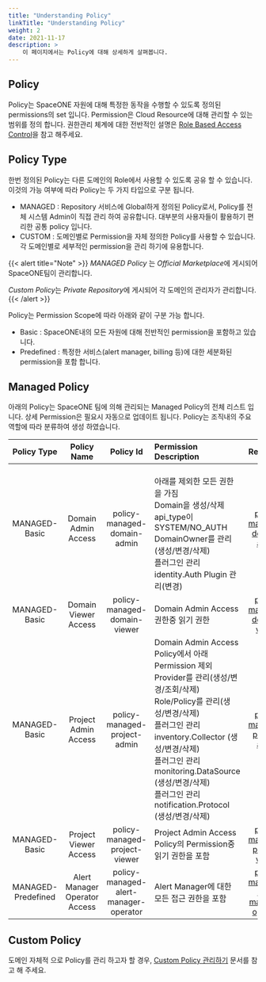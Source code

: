 ```yaml
---
title: "Understanding Policy"
linkTitle: "Understanding Policy"
weight: 2
date: 2021-11-17
description: >
    이 페이지에서는 Policy에 대해 상세하게 살펴봅니다. 
---
```



## Policy

Policy는 SpaceONE 자원에 대해 특정한 동작을 수행할 수 있도록 정의된 permissions의 set 입니다.
Permission은 Cloud Resource에 대해 관리할 수 있는 범위를 정의 합니다. 
권한관리 체계에 대한 전반적인 설명은 [Role Based Access Control](/ko/docs/concepts/rbac/)을 참고 해주세요. 


## Policy Type

한번 정의된 Policy는 다른 도메인의 Role에서 사용할 수 있도록 공유 할 수 있습니다. 이것의 가능 여부에 따라 Policy는 두 가지 타입으로 구분 됩니다.
- MANAGED : Repository 서비스에 Global하게 정의된 Policy로서, Policy를 전체 시스템 Admin이 직접 관리 하여 공유합니다. 대부분의 사용자들이 활용하기 편리한 공통 policy 입니다.
- CUSTOM : 도메인별로 Permission을 자체 정의한 Policy를 사용할 수 있습니다. 각 도메인별로 세부적인 permission을 관리 하기에 유용합니다.

{{< alert title="Note" >}}
*MANAGED Policy* 는 *Official Marketplace*에 게시되어 SpaceONE팀이 관리합니다.

*Custom Policy*는 *Private Repository*에 게시되어 각 도메인의 관리자가 관리합니다.
{{< /alert >}}

Policy는 Permission Scope에 따라 아래와 같이 구분 가능 합니다. 
- Basic : SpaceONE내의 모든 자원에 대해 전반적인 permission을 포함하고 있습니다. 
- Predefined : 특정한 서비스(alert manager, billing 등)에 대한 세분화된 permission을 포함 합니다. 

## Managed Policy

아래의 Policy는 SpaceONE 팀에 의해 관리되는 Managed Policy의 전체 리스트 입니다.
상세 Permission은 필요시 자동으로 업데이트 됩니다. Policy는 조직내의 주요 역할에 따라 분류하여 생성 하였습니다.

|    Policy Type     |          Policy Name          |               Policy Id               | Permission Description                                                                                                                                                                                                                              |                 Reference                 |
|:------------------:|:-----------------------------:|:-------------------------------------:|:----------------------------------------------------------------------------------------------------------------------------------------------------------------------------------------------------------------------------------------------------|:-----------------------------------------:|
|   MANAGED-Basic    |      Domain Admin Access      |      policy-managed-domain-admin      | <br> 아래를 제외한 모든 권한을 가짐 <br> Domain을 생성/삭제 <br> api_type이 SYSTEM/NO_AUTH <br>DomainOwner를 관리(생성/변경/삭제) <br>플러그인 관리 identity.Auth Plugin 관리(변경)                                                                                                       |      [policy-managed-domain-admin]()      |
|   MANAGED-Basic    |     Domain Viewer Access      |     policy-managed-domain-viewer      | Domain Admin Access 권한중 읽기 권한                                                                                                                                                                                                                       |     [policy-managed-domain-viewer]()      |
|   MANAGED-Basic    |     Project Admin Access      |     policy-managed-project-admin      | Domain Admin Access Policy에서 아래 Permission 제외 <br> Provider를 관리(생성/변경/조회/삭제) <br> Role/Policy를 관리(생성/변경/삭제) <br> 플러그인 관리 inventory.Collector (생성/변경/삭제) <br> 플러그인 관리 monitoring.DataSource (생성/변경/삭제) <br> 플러그인 관리 notification.Protocol (생성/변경/삭제) |     [policy-managed-project-admin]()      |
|   MANAGED-Basic    |     Project Viewer Access     |     policy-managed-project-viewer     | Project Admin Access Policy의 Permission중 읽기 권한을 포함                                                                                                                                                                                                  |     [policy-managed-project-viewer]()     |
| MANAGED-Predefined | Alert Manager Operator Access | policy-managed-alert-manager-operator | Alert Manager에 대한 모든 접근 권한을 포함                                                                                                                                                                                                                      | [policy-managed-alert-manager-operator]() |


## Custom Policy

도메인 자체적 으로 Policy를 관리 하고자 할 경우, [Custom Policy 관리하기](/ko/docs/guides/spaceone_cli/managing_role_policy/) 문서를 참고 해 주세요. 


